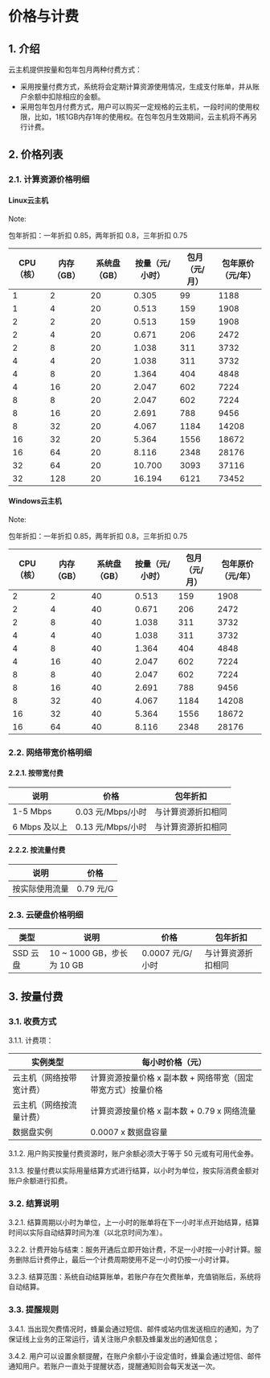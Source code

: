 # 价格与计费

## 1. 介绍 

云主机提供按量和包年包月两种付费方式：

* 采用按量付费方式，系统将会定期计算资源使用情况，生成支付账单，并从账户余额中扣除相应的金额。
* 采用包年包月付费方式，用户可以购买一定规格的云主机，一段时间的使用权限，比如，1核1GB内存1年的使用权。在包年包月生效期间，云主机将不再另行计费。

## 2. 价格列表 

### 2.1. 计算资源价格明细

#### Linux云主机
<span>Note:</span><div class="alertContent">包年折扣：一年折扣 0.85，两年折扣 0.8，三年折扣 0.75</div>

| CPU（核） | 内存（GB） | 系统盘（GB） | 按量（元/小时） | 包月（元/月） | 包年原价（元/年） |
|-----------|------------|--------------|-----------------|---------------|-------------------|
|         1 |          2 |           20 |           0.305 |            99 |              1188 |
|         1 |          4 |           20 |           0.513 |           159 |              1908 |
|         2 |          2 |           20 |           0.513 |           159 |              1908 |
|         2 |          4 |           20 |           0.671 |           206 |              2472 |
|         2 |          8 |           20 |           1.038 |           311 |              3732 |
|         4 |          4 |           20 |           1.038 |           311 |              3732 |
|         4 |          8 |           20 |           1.364 |           404 |              4848 |
|         4 |         16 |           20 |           2.047 |           602 |              7224 |
|         8 |          8 |           20 |           2.047 |           602 |              7224 |
|         8 |         16 |           20 |           2.691 |           788 |              9456 |
|         8 |         32 |           20 |           4.067 |          1184 |              14208|
|        16 |         32 |           20 |           5.364 |          1556 |              18672|
|        16 |         64 |           20 |           8.116 |          2348 |              28176|
|        32 |         64 |           20 |          10.700 |          3093 |              37116|
|        32 |        128 |           20 |          16.194 |          6121 |              73452|


#### Windows云主机
<span>Note:</span><div class="alertContent">包年折扣：一年折扣 0.85，两年折扣 0.8，三年折扣 0.75</div>

| CPU（核） | 内存（GB） | 系统盘（GB） | 按量（元/小时） | 包月（元/月） | 包年原价（元/年） |
|-----------|------------|--------------|-----------------|---------------|-------------------|
|         2 |          2 |          40 |            0.513 |           159 |              1908 |
|         2 |          4 |          40 |            0.671 |           206 |              2472 |
|         2 |          8 |          40 |            1.038 |           311 |              3732 |
|         4 |          4 |          40 |            1.038 |           311 |              3732 |
|         4 |          8 |          40 |            1.364 |           404 |              4848 |
|         4 |         16 |          40 |            2.047 |           602 |              7224 |
|         8 |          8 |          40 |            2.047 |           602 |              7224 |
|         8 |         16 |          40 |            2.691 |           788 |              9456 |
|         8 |         32 |          40 |            4.067 |          1184 |             14208 |
|        16 |         32 |          40 |            5.364 |          1556 |             18672 |
|        16 |         64 |          40 |            8.116 |          2348 |             28176 |


### 2.2. 网络带宽价格明细 

#### 2.2.1. 按带宽付费 

|      说明     |        价格       |      包年折扣      |
|---------------|-------------------|--------------------|
| 1-5 Mbps      | 0.03 元/Mbps/小时 | 与计算资源折扣相同 |
| 6 Mbps 及以上 | 0.13 元/Mbps/小时 | 与计算资源折扣相同 |

#### 2.2.2. 按流量付费

|      说明      |    价格   |
|----------------|-----------|
| 按实际使用流量 | 0.79 元/G |

### 2.3. 云硬盘价格明细 

|   类型   |            说明            |       价格       |      包年折扣      |
|----------|----------------------------|------------------|--------------------|
| SSD 云盘 | 10 ~ 1000 GB，步长为 10 GB | 0.0007 元/G/小时 | 与计算资源折扣相同 |


## 3. 按量付费 

### 3.1. 收费方式

3.1.1. 计费项：

|        实例类型        |                       每小时价格（元）                         |
|------------------------|----------------------------------------------------------------|
| 云主机（网络按带宽计费） | 计算资源按量价格 x 副本数 + 网络带宽（固定带宽方式）按量价格 |
| 云主机（网络按流量计费） | 计算资源按量价格 x 副本数 + 0.79 x 网络流量                  |
| 数据盘实例               | 0.0007 x 数据盘容量                                          |

3.1.2. 用户购买按量付费资源时，账户余额必须大于等于 50 元或有可用代金券。

3.1.3. 按量付费以实际用量结算方式进行结算，以小时为单位，按实际消费金额对账户余额进行扣费。

### 3.2. 结算说明 

3.2.1. 结算周期以小时为单位，上一小时的账单将在下一小时半点开始结算，结算时间以实际自动结算时间为准（以北京时间为准）。

3.2.2. 计费开始与结束：服务开通后立即开始计费，不足一小时按一小时计算。服务删除后计费停止，最后一个计费周期使用不足一小时仍按一小时计算。

3.2.3. 结算范围：系统自动结算账单，若账户存在欠费账单，充值销账后，系统将自动结算。

### 3.3. 提醒规则

3.4.1. 当出现欠费情况时，蜂巢会通过短信、邮件或站内信发送相应的通知，为了保证线上业务的正常运行，请关注账户余额及蜂巢发出的通知信息；

3.4.2. 用户可以设置余额提醒，在账户余额小于设定值时，蜂巢会通过短信、邮件通知用户。若账户一直处于提醒状态，提醒通知则会每天发送一次。
